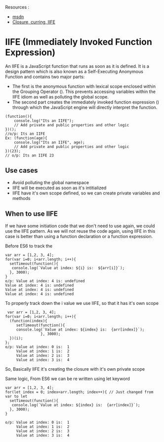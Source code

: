 Resources : 
- [msdn](https://developer.mozilla.org/en-US/docs/Glossary/IIFE)
- [Closure, curring, IIFE](https://dev.to/ritik_dev_js/what-the-hack-is-closure-currying-and-iife-in-javascript-32m9)

# IIFE (Immediately Invoked Function Expression)
An IIFE is a JavaScript function that runs as soon as it is defined.
It is a design pattern which is also known as a Self-Executing Anonymous Function and contains two major parts: 
- The first is the anonymous function with lexical scope enclosed within the Grouping Operator (). This prevents accessing variables within the IIFE idiom as well as polluting the global scope.
- The second part creates the immediately invoked function expression () through which the JavaScript engine will directly interpret the function.
```
(function(){
    console.log("Its an IIFE");
    // Add private and public properties and other logic
})();
//o/p: Its an IIFE
Ex: (function(age){
    console.log("Its an IIFE", age);
    // Add private and public properties and other logic
})(23);
// o/p: Its an IIFE 23
```
## Use cases
- Avoid polluting the global namespace
- IIFE will be executed as soon as it's intitialized
- IIFE have it's own scope defined, so we can create private variables and methods
 
 ## When to use IIFE
 If we have some initiation code that we don't need to use again, we could use the IIFE pattern. 
 As we will not reuse the code again, using IIFE in this case is better than using a function declaration or a function expression.
 
 Before ES6 to track the 
 ```
 var arr = [1,2, 3, 4];
 for(var i=0; i<arr.length; i++){
   setTimeout(function(){
    console.log(`Value at index: ${i} is:  ${arr[i]}`);
   }, 3000);
 }
 o/p: Value at index: 4 is: undefined
 Value at index: 4 is: undefined
 Value at index: 4 is: undefined
 Value at index: 4 is: undefined
 ```
 To properly track down the i value we use IIFE, so that it has it's own scope
 ```
  var arr = [1,2, 3, 4];
 for(var i=0; i<arr.length; i++){
   (function(index){
      setTimeout(function(){
      console.log(`Value at index: ${index} is:  {arr[index]}`);
                 }, 3000);
   })(i);
 };
 o/p: Value at index: 0 is:  1
      Value at index: 1 is:  2
      Value at index: 2 is:  3
      Value at index: 3 is:  4
 ```
 So, Basically IIFE it's creating the closure with it's own private scope
 
 Same logic, From ES6 we can be re written using let keyword
 ```
 var arr = [1,2, 3, 4];
 for(let index = 0; index<arr.length; index++){ // Just changed from var to let
   setTimeout(function(){
    console.log(`Value at index: ${index} is:  {arr[index]}`);
   }, 3000);
 }
 
 o/p: Value at index: 0 is:  1
      Value at index: 1 is:  2
      Value at index: 2 is:  3
      Value at index: 3 is:  4
```
